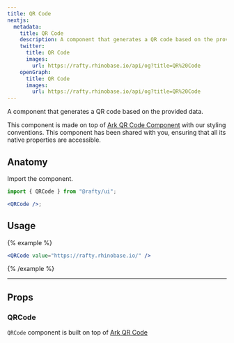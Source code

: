 ```yaml
---
title: QR Code
nextjs:
  metadata:
    title: QR Code
    description: A component that generates a QR code based on the provided data.
    twitter:
      title: QR Code
      images:
        url: https://rafty.rhinobase.io/api/og?title=QR%20Code
    openGraph:
      title: QR Code
      images:
        url: https://rafty.rhinobase.io/api/og?title=QR%20Code
---
```


A component that generates a QR code based on the provided data.

This component is made on top of [Ark QR Code Component](https://ark-ui.com/react/docs/components/qr-code) with our styling conventions. This component has been shared with you, ensuring that all its native properties are accessible.

## Anatomy

Import the component.

```jsx
import { QRCode } from "@rafty/ui";

<QRCode />;
```

## Usage

{% example %}

```jsx
<QRCode value="https://rafty.rhinobase.io/" />
```

{% /example %}

---

## Props

### QRCode

`QRCode` component is built on top of [Ark QR Code](https://ark-ui.com/react/docs/components/qr-code#api-reference)
